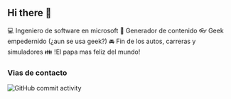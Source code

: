 ## Hi there 👋

:computer: Ingeniero de software en microsoft
:pencil: Generador de contenido
:eyeglasses: Geek empedernido (¿aun se usa geek?)
:oncoming_automobile: Fin de los autos, carreras y simuladores
:family:  !El papa mas feliz del mundo!

### Vias de contacto
![GitHub commit activity](https://img.shields.io/github/commit-activity/y/camilobonilla-pixel/camilobonilla-pixel)
